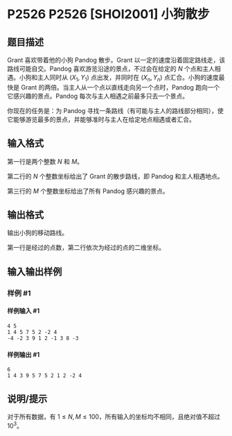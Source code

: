 # P2526 P2526 [SHOI2001] 小狗散步

## 题目描述

Grant 喜欢带着他的小狗 Pandog 散步。Grant 以一定的速度沿着固定路线走，该路线可能自交。Pandog 喜欢游览沿途的景点，不过会在给定的  $N$ 个点和主人相遇。小狗和主人同时从  $(X_1,Y_1)$ 点出发，并同时在  $(X_n,Y_n)$ 点汇合。小狗的速度最快是 Grant 的两倍。当主人从一个点以直线走向另一个点时，Pandog 跑向一个它感兴趣的景点。Pandog 每次与主人相遇之前最多只去一个景点。

你现在的任务是：为 Pandog 寻找一条路线（有可能与主人的路线部分相同），使它能够游览最多的景点，并能够准时与主人在给定地点相遇或者汇合。

## 输入格式

第一行是两个整数  $N$ 和  $M$。

第二行的  $N$ 个整数坐标给出了 Grant 的散步路线，即 Pandog 和主人相遇地点。

第三行的  $M$ 个整数坐标给出了所有 Pandog 感兴趣的景点。

## 输出格式

输出小狗的移动路线。

第一行是经过的点数，第二行依次为经过的点的二维坐标。

## 输入输出样例

### 样例 #1

#### 样例输入 #1

```
4 5
1 4 5 7 5 2 -2 4
-4 -2 3 9 1 2 -1 3 8 -3
```

#### 样例输出 #1

```
6
1 4 3 9 5 7 5 2 1 2 -2 4
```

## 说明/提示

对于所有数据，有  $1\le N,M\le 100$，所有输入的坐标均不相同，且绝对值不超过  $10^3$。
